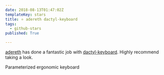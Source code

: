 ```yaml
---
date: 2018-08-13T01:47:02Z
templateKey: stars
title: ⭐ adereth dactyl-keyboard
tags:
  - github-stars
published: True

---
```


[adereth](https://github.com/adereth) has done a fantastic job with [dactyl-keyboard](https://github.com/adereth/dactyl-keyboard). Highly recommend taking a look.

Parameterized ergonomic keyboard
